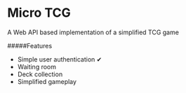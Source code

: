 # Micro TCG
A Web API based implementation of a simplified TCG game

#####Features
* Simple user authentication ✔
* Waiting room
* Deck collection
* Simplified gameplay